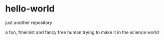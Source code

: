 # hello-world
just another repository

a fun, fmeinist and fancy free human trying to make it in the science world

